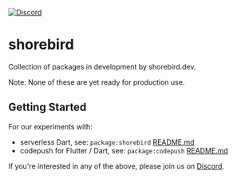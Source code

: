 [![Discord](https://dcbadge.vercel.app/api/server/9hKJcWGcaB)](https://discord.gg/9hKJcWGcaB)

# shorebird
Collection of packages in development by shorebird.dev.

Note: None of these are yet ready for production use.

## Getting Started

For our experiments with:
* serverless Dart, see: `package:shorebird` [README.md](packages/shorebird/README.md)
* codepush for Flutter / Dart, see:
    `package:codepush` [README.md](packages/codepush/README.md)

If you're interested in any of the above, please join us on
[Discord](https://discord.gg/9hKJcWGcaB).